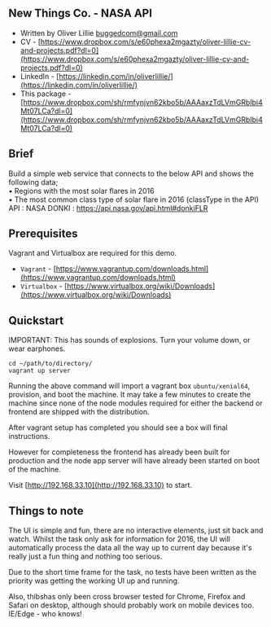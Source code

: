 New Things Co. - NASA API
--------------
* Written by Oliver Lillie <buggedcom@gmail.com>    
* CV - [https://www.dropbox.com/s/e60phexa2mgazty/oliver-lillie-cv-and-projects.pdf?dl=0](https://www.dropbox.com/s/e60phexa2mgazty/oliver-lillie-cv-and-projects.pdf?dl=0)
* LinkedIn - [https://linkedin.com/in/oliverlillie/](https://linkedin.com/in/oliverlillie/)
* This package - [https://www.dropbox.com/sh/rmfynjvn62kbo5b/AAAaxzTdLVmGRbIbi4Mt07LCa?dl=0](https://www.dropbox.com/sh/rmfynjvn62kbo5b/AAAaxzTdLVmGRbIbi4Mt07LCa?dl=0)

Brief
-------------
Build a simple web service that connects to the below API and shows the following data;       
• Regions with the most solar flares in 2016                                                 
• The most common class type of solar flare in 2016 (classType in the API)                   
API : NASA DONKI : https://api.nasa.gov/api.html#donkiFLR                                     

Prerequisites
-------------
Vagrant and Virtualbox are required for this demo.

* `Vagrant` - [https://www.vagrantup.com/downloads.html](https://www.vagrantup.com/downloads.html)
* `Virtualbox` - [https://www.virtualbox.org/wiki/Downloads](https://www.virtualbox.org/wiki/Downloads)

Quickstart
-------------
IMPORTANT: This has sounds of explosions. Turn your volume down, or wear earphones.

```
cd ~/path/to/directory/
vagrant up server
```

Running the above command will import a vagrant box `ubuntu/xenial64`, provision, and boot the machine. It may take a few minutes to create the machine since none of the node modules required for either the backend or frontend are shipped with the distribution.  

After vagrant setup has completed you should see a box will final instructions.

However for completeness the frontend has already been built for production and the node app server will have already been started on boot of the machine.

Visit [http://192.168.33.10](http://192.168.33.10) to start.


Things to note
--------------
The UI is simple and fun, there are no interactive elements, just sit back and watch. Whilst the task only ask for information for 2016, the UI will automatically process the data all the way up to current day because it's really just a fun thing and nothing too serious.

Due to the short time frame for the task, no tests have been written as the priority was getting the working UI up and running.            

Also, thibshas only been cross browser tested for Chrome, Firefox and Safari on desktop, although should probably work on mobile devices too. IE/Edge - who knows!